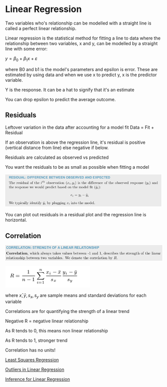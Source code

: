 # Linear Regression

Two variables who's relationship can be modelled with a straight line is called a perfect linear relationship. 

Linear regression is the statistical method for fitting a line to data where the relationship between two variables, x and y, can be modelled by a straight line with some error:

$y = β_0 + β_1 x + ε$

where B0 and b1 is the model's parameters and epsilon is error. These are estimated by using data and when we use x to predict y, x is the predictor variable.

Y is the response. It can be a hat to signify that it's an estimate

You can drop epsilon to predict the average outcome.

## Residuals

Leftover variation in the data after accounting for a model fit
Data = Fit + Residual 

If an observation is above the regression line, it's residual is positive (vertical distance from line) else negative if below.

Residuals are calculated as observed vs predicted

You want the residuals to be as small as possible when fitting a model

![Linear%20Regression%20ac6672c1b4874b0e95aa550b05f946b6/Untitled.png](Linear%20Regression%20ac6672c1b4874b0e95aa550b05f946b6/Untitled.png)

You can plot out residuals in a residual plot and the regression line is horizontal.

## Correlation

![Linear%20Regression%20ac6672c1b4874b0e95aa550b05f946b6/Untitled%201.png](Linear%20Regression%20ac6672c1b4874b0e95aa550b05f946b6/Untitled%201.png)

![Linear%20Regression%20ac6672c1b4874b0e95aa550b05f946b6/Untitled%202.png](Linear%20Regression%20ac6672c1b4874b0e95aa550b05f946b6/Untitled%202.png)

where $x̄, ȳ, s_x, s_y$ are sample means and standard deviations for each variable

Correlations are for quantifying the strength of a linear trend

Negative R = negative linear relationship

As R tends to 0, this means non linear relationship

As R tends to 1, stronger trend 

Correlation has no units! 

[Least Squares Regression](Linear%20Regression%20ac6672c1b4874b0e95aa550b05f946b6/Least%20Squares%20Regression%2083e68e0fe29e48939017b864fda1fab2.md)

[Outliers in Linear Regression](Linear%20Regression%20ac6672c1b4874b0e95aa550b05f946b6/Outliers%20in%20Linear%20Regression%209eebe061ade04fc6bc7535ddc7ae4c34.md)

[Inference for Linear Regression](Linear%20Regression%20ac6672c1b4874b0e95aa550b05f946b6/Inference%20for%20Linear%20Regression%200e47f54a34bf47a5ad71a010f2ab5f28.md)